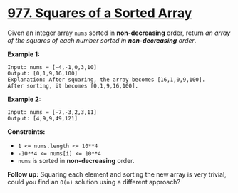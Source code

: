 # [977. Squares of a Sorted Array](https://leetcode.com/problems/squares-of-a-sorted-array/)

Given an integer array `nums` sorted in **non-decreasing** order, return _an array of the squares of each number sorted in **non-decreasing** order_.

**Example 1:**

    Input: nums = [-4,-1,0,3,10]
    Output: [0,1,9,16,100]
    Explanation: After squaring, the array becomes [16,1,0,9,100].
    After sorting, it becomes [0,1,9,16,100].

**Example 2:**

    Input: nums = [-7,-3,2,3,11]
    Output: [4,9,9,49,121]

**Constraints:**

- `1 <= nums.length <= 10**4`
- `-10**4 <= nums[i] <= 10**4`
- `nums` is sorted in **non-decreasing** order.

**Follow up:** Squaring each element and sorting the new array is very trivial, could you find an `O(n)` solution using a different approach?
